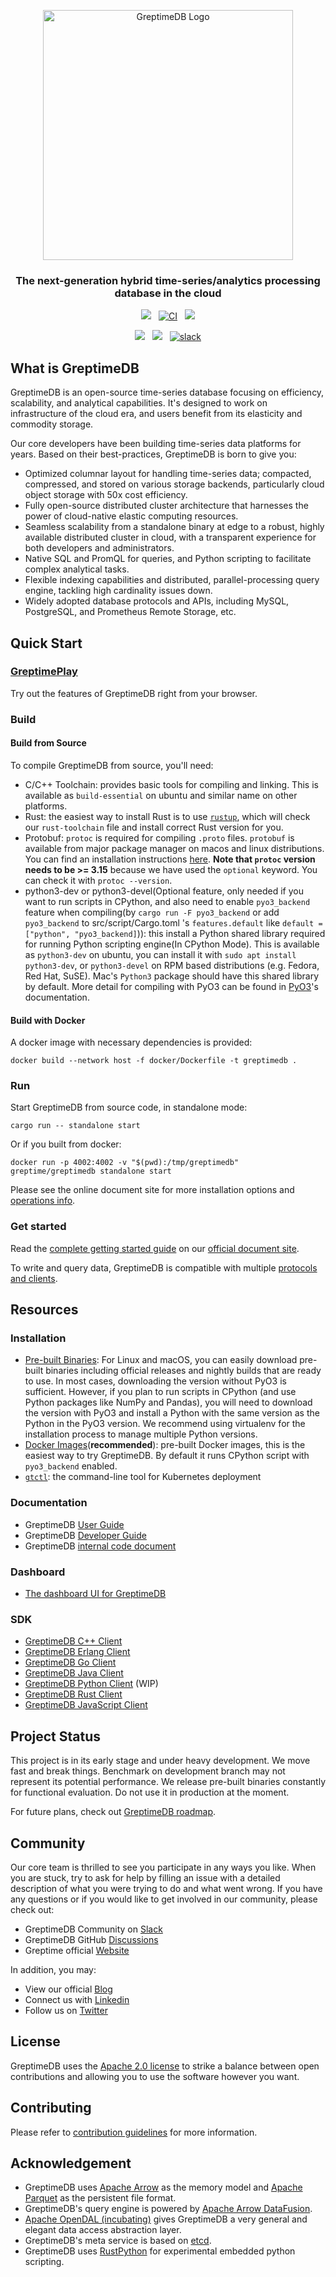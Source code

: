 <p align="center">
  <picture>
    <source media="(prefers-color-scheme: light)" srcset="https://cdn.jsdelivr.net/gh/GreptimeTeam/greptimedb@main/docs/logo-text-padding.png">
    <source media="(prefers-color-scheme: dark)" srcset="https://cdn.jsdelivr.net/gh/GreptimeTeam/greptimedb@main/docs/logo-text-padding-dark.png">
    <img alt="GreptimeDB Logo" src="https://cdn.jsdelivr.net/gh/GreptimeTeam/greptimedb@main/docs/logo-text-padding.png" width="400px">
  </picture>
</p>


<h3 align="center">
    The next-generation hybrid time-series/analytics processing database in the cloud
</h3>

<p align="center">
    <a href="https://codecov.io/gh/GrepTimeTeam/greptimedb"><img src="https://codecov.io/gh/GrepTimeTeam/greptimedb/branch/main/graph/badge.svg?token=FITFDI3J3C"></img></a>
    &nbsp;
    <a href="https://github.com/GreptimeTeam/greptimedb/actions/workflows/develop.yml"><img src="https://github.com/GreptimeTeam/greptimedb/actions/workflows/develop.yml/badge.svg" alt="CI"></img></a>
    &nbsp;
    <a href="https://github.com/greptimeTeam/greptimedb/blob/main/LICENSE"><img src="https://img.shields.io/github/license/greptimeTeam/greptimedb"></a>
</p>

<p align="center">
    <a href="https://twitter.com/greptime"><img src="https://img.shields.io/badge/twitter-follow_us-1d9bf0.svg"></a>
    &nbsp;
    <a href="https://www.linkedin.com/company/greptime/"><img src="https://img.shields.io/badge/linkedin-connect_with_us-0a66c2.svg"></a>
    &nbsp;
    <a href="https://greptime.com/slack"><img src="https://img.shields.io/badge/slack-GreptimeDB-0abd59?logo=slack" alt="slack" /></a>
</p>

## What is GreptimeDB

GreptimeDB is an open-source time-series database focusing on efficiency, scalability, and analytical capabilities.
It's designed to work on infrastructure of the cloud era, and users benefit from its elasticity and commodity storage.

Our core developers have been building time-series data platforms for years. Based on their best-practices, GreptimeDB is born to give you:

- Optimized columnar layout for handling time-series data; compacted, compressed, and stored on various storage backends, particularly cloud object storage with 50x cost efficiency.
- Fully open-source distributed cluster architecture that harnesses the power of cloud-native elastic computing resources.
- Seamless scalability from a standalone binary at edge to a robust, highly available distributed cluster in cloud, with a transparent experience for both developers and administrators.
- Native SQL and PromQL for queries, and Python scripting to facilitate complex analytical tasks.
- Flexible indexing capabilities and distributed, parallel-processing query engine, tackling high cardinality issues down.
- Widely adopted database protocols and APIs, including MySQL, PostgreSQL, and Prometheus Remote Storage, etc.

## Quick Start

### [GreptimePlay](https://greptime.com/playground)

Try out the features of GreptimeDB right from your browser.

### Build

#### Build from Source

To compile GreptimeDB from source, you'll need:

- C/C++ Toolchain: provides basic tools for compiling and linking. This is
  available as `build-essential` on ubuntu and similar name on other platforms.
- Rust: the easiest way to install Rust is to use
  [`rustup`](https://rustup.rs/), which will check our `rust-toolchain` file and
  install correct Rust version for you.
- Protobuf: `protoc` is required for compiling `.proto` files. `protobuf` is
  available from major package manager on macos and linux distributions. You can
  find an installation instructions [here](https://grpc.io/docs/protoc-installation/).
  **Note that `protoc` version needs to be >= 3.15** because we have used the `optional`
  keyword. You can check it with `protoc --version`.
- python3-dev or python3-devel(Optional feature, only needed if you want to run scripts
  in CPython, and also need to enable `pyo3_backend` feature when compiling(by `cargo run -F pyo3_backend` or add `pyo3_backend` to src/script/Cargo.toml 's `features.default` like `default = ["python", "pyo3_backend]`)): this install a Python shared library required for running Python
  scripting engine(In CPython Mode). This is available as `python3-dev` on
  ubuntu, you can install it with `sudo apt install python3-dev`, or
  `python3-devel` on RPM based distributions (e.g. Fedora, Red Hat, SuSE). Mac's
  `Python3` package should have this shared library by default. More detail for compiling with PyO3 can be found in [PyO3](https://pyo3.rs/v0.18.1/building_and_distribution#configuring-the-python-version)'s documentation.

#### Build with Docker

A docker image with necessary dependencies is provided:

```
docker build --network host -f docker/Dockerfile -t greptimedb .
```

### Run

Start GreptimeDB from source code, in standalone mode:

```
cargo run -- standalone start
```

Or if you built from docker:

```
docker run -p 4002:4002 -v "$(pwd):/tmp/greptimedb" greptime/greptimedb standalone start
```

Please see the online document site for more installation options and [operations info](https://docs.greptime.com/user-guide/operations/overview).

### Get started

Read the [complete getting started guide](https://docs.greptime.com/getting-started/overview) on our [official document site](https://docs.greptime.com/).

To write and query data, GreptimeDB is compatible with multiple [protocols and clients](https://docs.greptime.com/user-guide/clients/overview).

## Resources

### Installation

- [Pre-built Binaries](https://greptime.com/download):
  For Linux and macOS, you can easily download pre-built binaries including official releases and nightly builds that are ready to use.
  In most cases, downloading the version without PyO3 is sufficient. However, if you plan to run scripts in CPython (and use Python packages like NumPy and Pandas), you will need to download the version with PyO3 and install a Python with the same version as the Python in the PyO3 version.
  We recommend using virtualenv for the installation process to manage multiple Python versions.
- [Docker Images](https://hub.docker.com/r/greptime/greptimedb)(**recommended**): pre-built
  Docker images, this is the easiest way to try GreptimeDB. By default it runs CPython script with `pyo3_backend` enabled.
- [`gtctl`](https://github.com/GreptimeTeam/gtctl): the command-line tool for
  Kubernetes deployment

### Documentation

- GreptimeDB [User Guide](https://docs.greptime.com/user-guide/concepts/overview)
- GreptimeDB [Developer
  Guide](https://docs.greptime.com/developer-guide/overview.html)
- GreptimeDB [internal code document](https://greptimedb.rs)

### Dashboard
- [The dashboard UI for GreptimeDB](https://github.com/GreptimeTeam/dashboard)

### SDK

- [GreptimeDB C++ Client](https://github.com/GreptimeTeam/greptimedb-client-cpp)
- [GreptimeDB Erlang Client](https://github.com/GreptimeTeam/greptimedb-client-erl)
- [GreptimeDB Go Client](https://github.com/GreptimeTeam/greptimedb-client-go)
- [GreptimeDB Java Client](https://github.com/GreptimeTeam/greptimedb-client-java)
- [GreptimeDB Python Client](https://github.com/GreptimeTeam/greptimedb-client-py) (WIP)
- [GreptimeDB Rust Client](https://github.com/GreptimeTeam/greptimedb-client-rust)
- [GreptimeDB JavaScript Client](https://github.com/GreptimeTeam/greptime-js-sdk)

## Project Status

This project is in its early stage and under heavy development. We move fast and
break things. Benchmark on development branch may not represent its potential
performance. We release pre-built binaries constantly for functional
evaluation. Do not use it in production at the moment.

For future plans, check out [GreptimeDB roadmap](https://github.com/GreptimeTeam/greptimedb/issues/669).

## Community

Our core team is thrilled to see you participate in any ways you like. When you are stuck, try to
ask for help by filling an issue with a detailed description of what you were trying to do
and what went wrong. If you have any questions or if you would like to get involved in our
community, please check out:

- GreptimeDB Community on [Slack](https://greptime.com/slack)
- GreptimeDB GitHub [Discussions](https://github.com/GreptimeTeam/greptimedb/discussions)
- Greptime official [Website](https://greptime.com)

In addition, you may:

- View our official [Blog](https://greptime.com/blogs/index)
- Connect us with [Linkedin](https://www.linkedin.com/company/greptime/)
- Follow us on [Twitter](https://twitter.com/greptime)

## License

GreptimeDB uses the [Apache 2.0 license][1] to strike a balance between
open contributions and allowing you to use the software however you want.

[1]: <https://github.com/greptimeTeam/greptimedb/blob/main/LICENSE>

## Contributing

Please refer to [contribution guidelines](CONTRIBUTING.md) for more information.

## Acknowledgement
- GreptimeDB uses [Apache Arrow](https://arrow.apache.org/) as the memory model and [Apache Parquet](https://parquet.apache.org/) as the persistent file format.
- GreptimeDB's query engine is powered by [Apache Arrow DataFusion](https://github.com/apache/arrow-datafusion).
- [Apache OpenDAL (incubating)](https://opendal.apache.org) gives GreptimeDB a very general and elegant data access abstraction layer.
- GreptimeDB's meta service is based on [etcd](https://etcd.io/).
- GreptimeDB uses [RustPython](https://github.com/RustPython/RustPython) for experimental embedded python scripting.

